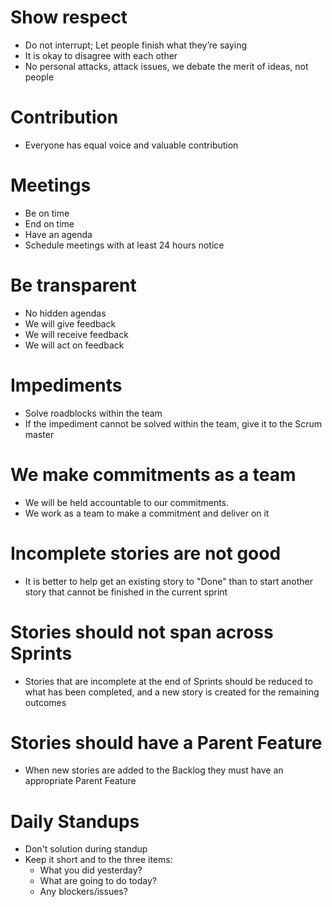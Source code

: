 # Show respect

* Do not interrupt; Let people finish what they’re saying
* It is okay to disagree with each other
* No personal attacks, attack issues, we debate the merit of ideas, not people

# Contribution

* Everyone has equal voice and valuable contribution

# Meetings

* Be on time
* End on time
* Have an agenda
* Schedule meetings with at least 24 hours notice

# Be transparent

* No hidden agendas
* We will give feedback
* We will receive feedback
* We will act on feedback

# Impediments

* Solve roadblocks within the team
* If the impediment cannot be solved within the team, give it to the Scrum master

# We make commitments as a team

* We will be held accountable to our commitments.
* We work as a team to make a commitment and deliver on it

# Incomplete stories are not good 

* It is better to help get an existing story to "Done" than to start another story that cannot be finished in the current sprint

# Stories should not span across Sprints

* Stories that are incomplete at the end of Sprints should be reduced to what has been completed, and a new story is created for the remaining outcomes

# Stories should have a Parent Feature

* When new stories are added to the Backlog they must have an appropriate Parent Feature

# Daily Standups

* Don't solution during standup
* Keep it short and to the three items:
  * What you did yesterday?
  * What are going to do today?
  * Any blockers/issues?